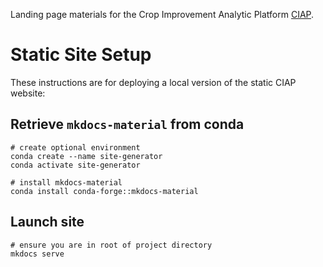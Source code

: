 Landing page materials for the Crop Improvement Analytic Platform [CIAP](https://ciap.ilci.scienceversa.com).

# Static Site Setup
These instructions are for deploying a local version of the static CIAP website:

## Retrieve `mkdocs-material` from conda

```
# create optional environment
conda create --name site-generator
conda activate site-generator

# install mkdocs-material
conda install conda-forge::mkdocs-material
```

## Launch site

```
# ensure you are in root of project directory
mkdocs serve
```


